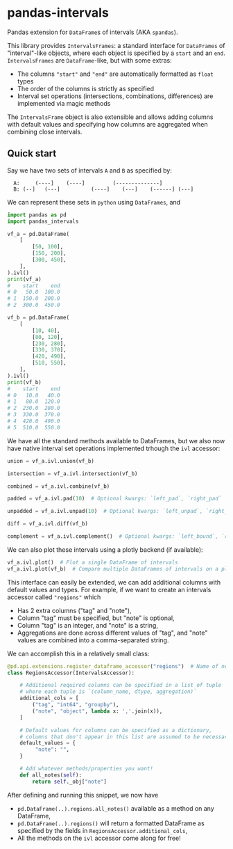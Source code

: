 # pandas-intervals
Pandas extension for `DataFrame`s of intervals (AKA `spandas`).

This library provides `IntervalsFrames`: a standard interface for `DataFrames` of "interval"-like objects, where each object is specified by a `start` and an `end`. `IntervalsFrames` are `DataFrame`-like, but with some extras:
* The columns `"start"` and `"end"` are automatically formatted as `float` types
* The order of the columns is strictly as specified
* Interval set operations (intersections, combinations, differences) are implemented via magic methods

The `IntervalsFrame` object is also extensible and allows adding columns with default values and specifying how columns are aggregated when combining close intervals.

## Quick start
Say we have two sets of intervals `A` and `B` as specified by:
```
  A:     (----]    (----]         (--------------]
  B: (--]   (---]          (----]    (---]    (------] (---]
```

We can represent these sets in `python` using `DataFrames`, and
```python
import pandas as pd
import pandas_intervals

vf_a = pd.DataFrame(
    [
        [50, 100],
        [150, 200],
        [300, 450],
    ],
).ivl()
print(vf_a)
#    start    end
# 0   50.0  100.0
# 1  150.0  200.0
# 2  300.0  450.0

vf_b = pd.DataFrame(
    [
        [10, 40],
        [80, 120],
        [230, 280],
        [330, 370],
        [420, 490],
        [510, 550],
    ],
).ivl()
print(vf_b)
#    start    end
# 0   10.0   40.0
# 1   80.0  120.0
# 2  230.0  280.0
# 3  330.0  370.0
# 4  420.0  490.0
# 5  510.0  550.0
```

We have all the standard methods available to DataFrames, but we also now have native interval set operations implemented trhough the `ivl` accessor:
```python
union = vf_a.ivl.union(vf_b)

intersection = vf_a.ivl.intersection(vf_b)

combined = vf_a.ivl.combine(vf_b)

padded = vf_a.ivl.pad(10)  # Optional kwargs: `left_pad`, `right_pad`

unpadded = vf_a.ivl.unpad(10)  # Optional kwargs: `left_unpad`, `right_unpad`

diff = vf_a.ivl.diff(vf_b)

complement = vf_a.ivl.complement()  # Optional kwargs: `left_bound`, `right_bound`
```

We can also plot these intervals using a plotly backend (if available):
```python
vf_a.ivl.plot()  # Plot a single DataFrame of intervals
vf_a.ivl.plot(vf_b)  # Compare multiple DataFrames of intervals on a plot
```

This interface can easily be extended, we can add additional columns with default values and types.
For example, if we want to create an intervals accessor called `"regions"` which
* Has 2 extra columns ("tag" and "note"),
* Column "tag" must be specified, but "note" is optional,
* Column "tag" is an integer, and "note" is a string,
* Aggregations are done across different values of "tag", and "note" values are combined
    into a comma-separated string.

We can accomplish this in a relatively small class:

```python
@pd.api.extensions.register_dataframe_accessor("regions")  # Name of new accessor
class RegionsAccessor(IntervalsAccessor):

    # Additional required columns can be specified in a list of tuple
    # where each tuple is `(column_name, dtype, aggregation)`
    additional_cols = [
        ("tag", "int64", "groupby"),
        ("note", "object", lambda x: ','.join(x)),
    ]

    # Default values for columns can be specified as a dictionary,
    # columns that don't appear in this list are assumed to be necessary
    default_values = {
         "note": "",
    }

    # Add whatever methods/properties you want!
    def all_notes(self):
        return self._obj["note"]
```

After defining and running this snippet, we now have
* `pd.DataFrame(..).regions.all_notes()` available as a method on any DataFrame,
* `pd.DataFrame(..).regions()` will return a formatted DataFrame as specified by the fields in `RegionsAccessor.additional_cols`,
* All the methods on the `ivl` accessor come along for free!
